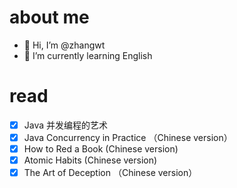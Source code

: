 # about me 
- 👋 Hi, I’m @zhangwt
- 🌱 I’m currently learning English

# read
- [x] Java 并发编程的艺术
- [x] Java Concurrency in Practice （Chinese version）
- [x] How to Red a Book (Chinese version)
- [x] Atomic Habits (Chinese version)
- [x] The Art of Deception （Chinese version）
